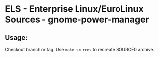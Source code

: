 # ELS - Enterprise Linux/EuroLinux Sources - gnome-power-manager
 
## Usage:
  Checkout branch or tag. Use `make sources` to recreate  SOURCE0 archive.

